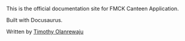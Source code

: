 This is the official documentation site for FMCK Canteen Application. 

Built with Docusaurus.

Written by [Timothy Olanrewaju](https://www.linkedin.com/in/timothy-olanrewaju750/)
